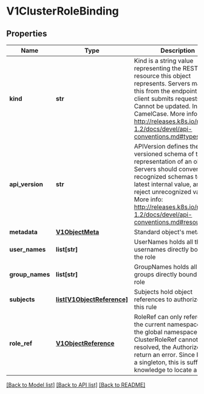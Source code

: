 # V1ClusterRoleBinding

## Properties
Name | Type | Description | Notes
------------ | ------------- | ------------- | -------------
**kind** | **str** | Kind is a string value representing the REST resource this object represents. Servers may infer this from the endpoint the client submits requests to. Cannot be updated. In CamelCase. More info: http://releases.k8s.io/release-1.2/docs/devel/api-conventions.md#types-kinds | [optional] 
**api_version** | **str** | APIVersion defines the versioned schema of this representation of an object. Servers should convert recognized schemas to the latest internal value, and may reject unrecognized values. More info: http://releases.k8s.io/release-1.2/docs/devel/api-conventions.md#resources | [optional] 
**metadata** | [**V1ObjectMeta**](V1ObjectMeta.md) | Standard object&#39;s metadata. | [optional] 
**user_names** | **list[str]** | UserNames holds all the usernames directly bound to the role | 
**group_names** | **list[str]** | GroupNames holds all the groups directly bound to the role | 
**subjects** | [**list[V1ObjectReference]**](V1ObjectReference.md) | Subjects hold object references to authorize with this rule | 
**role_ref** | [**V1ObjectReference**](V1ObjectReference.md) | RoleRef can only reference the current namespace and the global namespace If the ClusterRoleRef cannot be resolved, the Authorizer must return an error. Since Policy is a singleton, this is sufficient knowledge to locate a role | 

[[Back to Model list]](../README.md#documentation-for-models) [[Back to API list]](../README.md#documentation-for-api-endpoints) [[Back to README]](../README.md)


